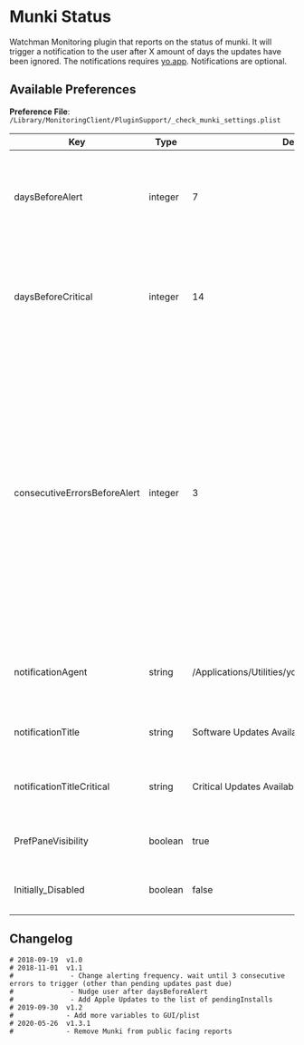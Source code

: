# Munki Status

Watchman Monitoring plugin that reports on the status of munki. It will trigger a notification to the user after X amount of days the updates have been ignored. The notifications requires [yo.app](https://github.com/sheagcraig/yo). Notifications are optional.

## Available Preferences

**Preference File**: `/Library/MonitoringClient/PluginSupport/_check_munki_settings.plist`

<table>
<thead>
  <tr>
    <th>Key</th>
    <th>Type</th>
    <th>Default</th>
    <th>Description</th>
  </tr>
</thead>
<tbody>
  <tr>
    <td>daysBeforeAlert</td>
    <td>integer</td>
    <td>7</td>
    <td>Number of days updates need to be pending before the first notification</td>
  </tr>
  <tr>
    <td>daysBeforeCritical</td>
    <td>integer</td>
    <td>14</td>
    <td>Number of days updates need to be pending before we classify the alert as CRITICAL</td>
  </tr>
  <tr>
    <td>consecutiveErrorsBeforeAlert</td>
    <td>integer</td>
    <td>3</td>
    <td>How many consecutive munki runs with errors are needed before we trigger a Watchman alert. Sometimes munki repos can be down or a client can try to reach your munki instance when they are not connected. This prevents the plugin from being too chatty.</td>
  </tr>
  <tr>
    <td>notificationAgent</td>
    <td>string</td>
    <td>/Applications/Utilities/yo.app/Contents/MacOS/yo</td>
    <td>Full path (not escaped) to your version of yo</td>
  </tr>
  <tr>
    <td>notificationTitle</td>
    <td>string</td>
    <td>Software Updates Available</td>
    <td>Yo notification title for a user alert</td>
  </tr>
  <tr>
    <td>notificationTitleCritical</td>
    <td>string</td>
    <td>Critical Updates Available</td>
    <td>Yo notification title for a CRITICAL user alert</td>
  </tr>
  <tr>
    <td>PrefPaneVisibility</td>
    <td>boolean</td>
    <td>true</td>
    <td>Visibility within the WM pref-pane</td>
  </tr>
  <tr>
    <td>Initially_Disabled</td>
    <td>boolean</td>
    <td>false</td>
    <td>Whether the plugin is disabled by default</td>
  </tr>
</tbody>
</table>

## Changelog

```
# 2018-09-19  v1.0
# 2018-11-01  v1.1
#              - Change alerting frequency. wait until 3 consecutive errors to trigger (other than pending updates past due)
#              - Nudge user after daysBeforeAlert
#              - Add Apple Updates to the list of pendingInstalls
# 2019-09-30  v1.2
#             - Add more variables to GUI/plist
# 2020-05-26  v1.3.1
#             - Remove Munki from public facing reports
```
